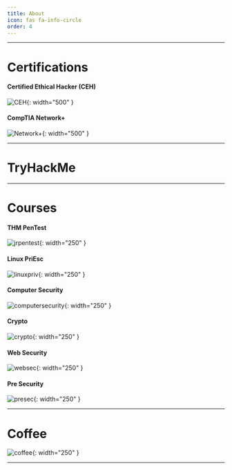 ```yaml
---
title: About
icon: fas fa-info-circle
order: 4
---
```


---

# Certifications

#### Certified Ethical Hacker (CEH)
![CEH](/CEH.jpg){: width="500" }

#### CompTIA Network+
![Network+](/networkP.jpg){: width="500" }

---

# TryHackMe
<script src="https://tryhackme.com/badge/836492"></script>

---

# Courses

#### THM PenTest
![jrpentest](/jrpen.png){: width="250" }

#### Linux PriEsc
![linuxpriv](/linuxesc.jpg){: width="250" }

#### Computer Security
![computersecurity](/wenliangcomputersecurity.jpg){: width="250" }

#### Crypto
![crypto](/wenliangcrypto.jpg){: width="250" }

#### Web Security
![websec](/wenliangwebsecurity.jpg){: width="250" }

#### Pre Security
![presec](/presec.png){: width="250" }

---

# Coffee
![coffee](/coffee.jpg){: width="250" }

---
